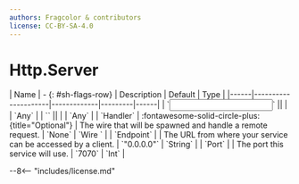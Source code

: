 ```yaml
---
authors: Fragcolor & contributors
license: CC-BY-SA-4.0
---
```



# Http.Server

<div class="sh-parameters" markdown="1">
| Name | - {: #sh-flags-row} | Description | Default | Type |
|------|---------------------|-------------|---------|------|
| `<input>` || | | `Any` |
| `<output>` || | | `Any` |
| `Handler` | :fontawesome-solid-circle-plus:{title="Optional"}  | The wire that will be spawned and handle a remote request. | `None` | `Wire ` |
| `Endpoint` |  | The URL from where your service can be accessed by a client. | `"0.0.0.0"` | `String` |
| `Port` |  | The port this service will use. | `7070` | `Int` |

</div>



--8<-- "includes/license.md"
